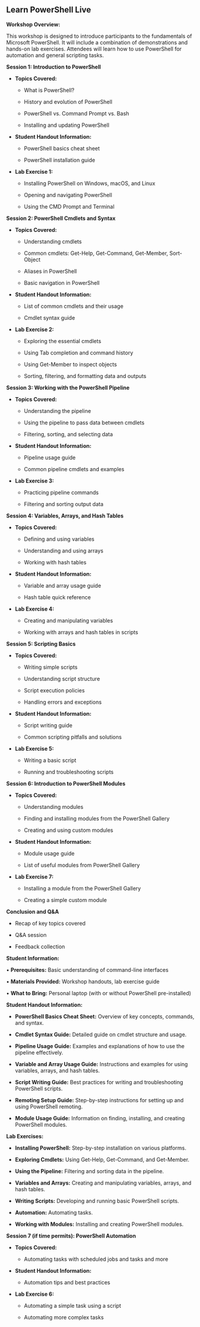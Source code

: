 ## Learn PowerShell Live

**Workshop Overview:**

This workshop is designed to introduce participants to the fundamentals of Microsoft PowerShell. It will include a combination of demonstrations and hands-on lab exercises. Attendees will learn how to use PowerShell for automation and general scripting tasks.

**Session 1: Introduction to PowerShell**

- **Topics Covered:**

  - What is PowerShell?

  - History and evolution of PowerShell

  - PowerShell vs. Command Prompt vs. Bash

  - Installing and updating PowerShell

- **Student Handout Information:**

  - PowerShell basics cheat sheet

  - PowerShell installation guide

- **Lab Exercise 1:**

  - Installing PowerShell on Windows, macOS, and Linux

  - Opening and navigating PowerShell

  - Using the CMD Prompt and Terminal

**Session 2: PowerShell Cmdlets and Syntax**

- **Topics Covered:**

  - Understanding cmdlets

  - Common cmdlets: Get-Help, Get-Command, Get-Member, Sort-Object

  - Aliases in PowerShell

  - Basic navigation in PowerShell

- **Student Handout Information:**

  - List of common cmdlets and their usage

  - Cmdlet syntax guide

- **Lab Exercise 2:**

  - Exploring the essential cmdlets

  - Using Tab completion and command history

  - Using Get-Member to inspect objects

  - Sorting, filtering, and formatting data and outputs

**Session 3: Working with the PowerShell Pipeline**

- **Topics Covered:**

  - Understanding the pipeline

  - Using the pipeline to pass data between cmdlets

  - Filtering, sorting, and selecting data

- **Student Handout Information:**

  - Pipeline usage guide

  - Common pipeline cmdlets and examples

- **Lab Exercise 3:**

  - Practicing pipeline commands

  - Filtering and sorting output data

**Session 4: Variables, Arrays, and Hash Tables**

- **Topics Covered:**

  - Defining and using variables

  - Understanding and using arrays

  - Working with hash tables

- **Student Handout Information:**

  - Variable and array usage guide

  - Hash table quick reference

- **Lab Exercise 4:**

  - Creating and manipulating variables

  - Working with arrays and hash tables in scripts

**Session 5: Scripting Basics**

- **Topics Covered:**

  - Writing simple scripts

  - Understanding script structure

  - Script execution policies

  - Handling errors and exceptions

- **Student Handout Information:**

  - Script writing guide

  - Common scripting pitfalls and solutions

- **Lab Exercise 5:**

  - Writing a basic script

  - Running and troubleshooting scripts

**Session 6: Introduction to PowerShell Modules**

- **Topics Covered:**

  - Understanding modules

  - Finding and installing modules from the PowerShell Gallery

  - Creating and using custom modules

- **Student Handout Information:**

  - Module usage guide

  - List of useful modules from PowerShell Gallery

- **Lab Exercise 7:**

  - Installing a module from the PowerShell Gallery

  - Creating a simple custom module

**Conclusion and Q&A**

- Recap of key topics covered

- Q&A session

- Feedback collection

**Student Information:**

• **Prerequisites:** Basic understanding of command-line interfaces

• **Materials Provided:** Workshop handouts, lab exercise guide

• **What to Bring:** Personal laptop (with or without PowerShell pre-installed)

**Student Handout Information:**

- **PowerShell Basics Cheat Sheet:** Overview of key concepts, commands, and syntax.

- **Cmdlet Syntax Guide:** Detailed guide on cmdlet structure and usage.

- **Pipeline Usage Guide:** Examples and explanations of how to use the pipeline effectively.

- **Variable and Array Usage Guide:** Instructions and examples for using variables, arrays, and hash tables.

- **Script Writing Guide:** Best practices for writing and troubleshooting PowerShell scripts.

- **Remoting Setup Guide:** Step-by-step instructions for setting up and using PowerShell remoting.

- **Module Usage Guide:** Information on finding, installing, and creating PowerShell modules.

**Lab Exercises:**

- **Installing PowerShell:** Step-by-step installation on various platforms.

- **Exploring Cmdlets:** Using Get-Help, Get-Command, and Get-Member.

- **Using the Pipeline:** Filtering and sorting data in the pipeline.

- **Variables and Arrays:** Creating and manipulating variables, arrays, and hash tables.

- **Writing Scripts:** Developing and running basic PowerShell scripts.

- **Automation:** Automating tasks.

- **Working with Modules:** Installing and creating PowerShell modules.

**Session 7 (if time permits): PowerShell Automation**

- **Topics Covered:**

  - Automating tasks with scheduled jobs and tasks and more

- **Student Handout Information:**

  - Automation tips and best practices

- **Lab Exercise 6:**

  - Automating a simple task using a script

  - Automating more complex tasks

